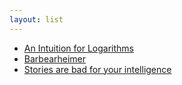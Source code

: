 ```yaml
---
layout: list
---
```


 - [An Intuition for Logarithms](https://thasso.xyz/2023/09/02/an-intuition-for-logarithms/)
 - [Barbearheimer](https://www.ian-leslie.com/p/barbearheimer)
 - [Stories are bad for your intelligence](https://www.ian-leslie.com/p/stories-are-bad-for-your-intelligence)
